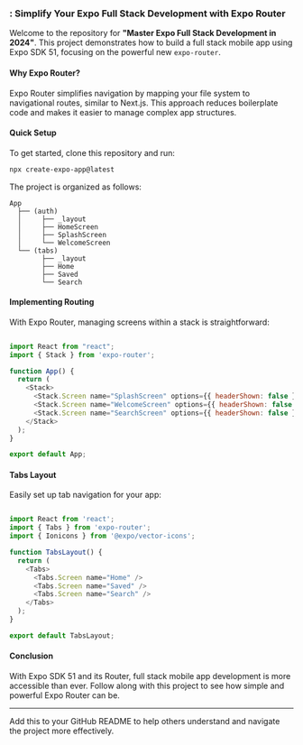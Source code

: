 ### : Simplify Your Expo Full Stack Development with Expo Router

Welcome to the repository for **"Master Expo Full Stack Development in 2024"**. This project demonstrates how to build a full stack mobile app using Expo SDK 51, focusing on the powerful new `expo-router`.

#### Why Expo Router?

Expo Router simplifies navigation by mapping your file system to navigational routes, similar to Next.js. This approach reduces boilerplate code and makes it easier to manage complex app structures.

#### Quick Setup

To get started, clone this repository and run:

```bash
npx create-expo-app@latest
```

The project is organized as follows:

```
App
  ├── (auth)
  │     ├── _layout
  │     ├── HomeScreen
  │     ├── SplashScreen
  │     └── WelcomeScreen
  └── (tabs)
        ├── _layout
        ├── Home
        ├── Saved
        └── Search
```

#### Implementing Routing

With Expo Router, managing screens within a stack is straightforward:

```javascript

import React from "react";
import { Stack } from 'expo-router';

function App() {
  return (
    <Stack>
      <Stack.Screen name="SplashScreen" options={{ headerShown: false }} />
      <Stack.Screen name="WelcomeScreen" options={{ headerShown: false }} />
      <Stack.Screen name="SearchScreen" options={{ headerShown: false }} />
    </Stack>
  );
}

export default App;
```

#### Tabs Layout

Easily set up tab navigation for your app:

```javascript

import React from 'react';
import { Tabs } from 'expo-router';
import { Ionicons } from '@expo/vector-icons';

function TabsLayout() {
  return (
    <Tabs>
      <Tabs.Screen name="Home" />
      <Tabs.Screen name="Saved" />
      <Tabs.Screen name="Search" />
    </Tabs>
  );
}

export default TabsLayout;
```

#### Conclusion

With Expo SDK 51 and its Router, full stack mobile app development is more accessible than ever. Follow along with this project to see how simple and powerful Expo Router can be.

---

Add this to your GitHub README to help others understand and navigate the project more effectively.